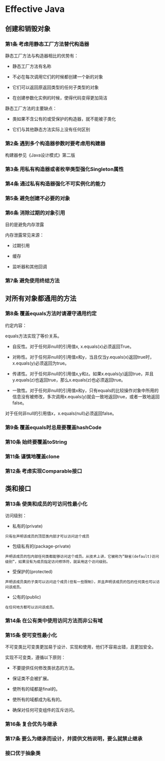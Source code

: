 # Effective Java

## 创建和销毁对象

### 第1条 考虑用静态工厂方法替代构造器

静态工厂方法与构造器相比的优势有：

* 静态工厂方法有名称

* 不必在每次调用它们的时候都创建一个新的对象

* 它们可以返回原返回类型的任何子类型的对象

* 在创建参数化实例的时候，使得代码变得更加简洁

静态工厂方法的主要缺点：

* 类如果不含公有的或受保护的构造器，就不能被子类化

* 它们与其他静态方法实际上没有任何区别

### 第2条 遇到多个构造器参数时要考虑用构建器

构建器参见《Java设计模式》第二版

### 第3条 用私有构造器或者枚举类型强化Singleton属性

### 第4条 通过私有构造器强化不可实例化的能力

### 第5条 避免创建不必要的对象

### 第6条 消除过期的对象引用

目的是避免内存泄露

内存泄露常见来源：

* 过期引用

* 缓存

* 监听器和其他回调

### 第7条 避免使用终结方法

## 对所有对象都通用的方法

### 第8条 覆盖equals方法时请遵守通用约定

约定内容：

equals方法实现了等价关系。

* 自反性。对于任何非null的引用值x, x.equals(x)必须返回True。

* 对称性。对于任何非null的引用值x和y，当且仅当y.equals(x)返回true时，x.equals(y)必须返回为true。

* 传递性。对于任何非null的引用值x,y和z。如果x.equals(y)返回true，并且y.equals(z)也返回true，那么x.equals(z)也必须返回true。

* 一致性。对于任何非null的引用值x和y，只有equals的比较操作对象中所用的信息没有被修改，多次调用x.equals(y)就会一致地返回true，或者一致地返回false。

对于任何非null的引用值x，x.equals(null)必须返回false。

### 第9条 覆盖equals时总是要覆盖hashCode

### 第10条 始终要覆盖toString

### 第11条 谨慎地覆盖clone

### 第12条 考虑实现Comparable接口

## 类和接口

### 第13条 使类和成员的可访问性最小化

访问级别：

* 私有的(private)

```text
只有在声明该成员的顶层类内部才可以访问这个成员
```

* 包级私有的(package-private)

```text
声明该成员的包内部任何类都能够访问这个成员。从技术上讲，它被称为“缺省(default)访问级别”，如果没有为成员指定访问修饰符，就采用这个访问级别。
```

* 受保护的(protected)

```text
声明该成员类的子类可以访问这个成员(但有一些限制)，并且声明该成员的包的任何类也可以访问该成员。
```

* 公有的(public)

```text
在任何地方都可以访问该成员。
```

### 第14条 在公有类中使用访问方法而非公有域

### 第15条 使可变性最小化

不可变类比可变类更加易于设计、实现和使用，他们不容易出错，且更加安全。

实现不可变类，遵循以下原则：

* 不要提供任何修改类状态的方法。

* 保证类不会被扩展。

* 使所有的域都是final的。

* 使所有的域都成为私有的。

* 确保对任何可变组件的互斥访问。

### 第16条 复合优先与继承

### 第17条 要么为继承而设计，并提供文档说明，要么就禁止继承

### 接口优于抽象类


